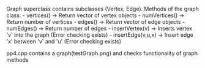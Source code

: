 Graph superclass contains subclasses (Vertex, Edge). Methods of the graph class:
    - vertices() -> Return vector of vertex objects
    - numVertices() -> Return number of vertices
    - edges() -> Return vector of edge objects
    - numEdges() -> Return number of edges
    - insertVertex(v) -> Inserts vertex 'v' into the graph (Error checking exists)
    - insertEdge(v,u,x) -> Insert edge 'x' between 'v' and 'u' (Error checking exists)

pp4.cpp contains a graph(testGraph.png) and checks functionality of graph methods
